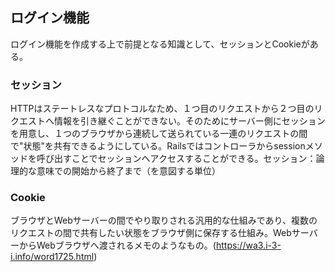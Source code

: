 ## ログイン機能
ログイン機能を作成する上で前提となる知識として、セッションとCookieがある。
### セッション
HTTPはステートレスなプロトコルなため、１つ目のリクエストから２つ目のリクエストへ情報を引き継ぐことができない。そのためにサーバー側にセッションを用意し、１つのブラウザから連続して送られている一連のリクエストの間で"状態"を共有できるようにしている。Railsではコントローラからsessionメソッドを呼び出すことでセッションへアクセスすることができる。セッション：論理的な意味での開始から終了まで（を意図する単位）
### Cookie
ブラウザとWebサーバーの間でやり取りされる汎用的な仕組みであり、複数のリクエストの間で共有したい状態をブラウザ側に保存する仕組み。WebサーバーからWebブラウザへ渡されるメモのようなもの。(https://wa3.i-3-i.info/word1725.html)
